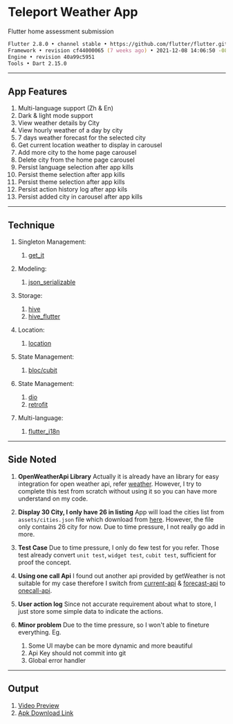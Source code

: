# Teleport Weather App

Flutter home assessment submission

```zsh
Flutter 2.8.0 • channel stable • https://github.com/flutter/flutter.git
Framework • revision cf44000065 (7 weeks ago) • 2021-12-08 14:06:50 -0800
Engine • revision 40a99c5951
Tools • Dart 2.15.0
```

---

## App Features

1. Multi-language support (Zh & En)
2. Dark & light mode support
3. View weather details by City
4. View hourly weather of a day by city
5. 7 days weather forecast for the selected city
6. Get current location weather to display in carousel
7. Add more city to the home page carousel
8. Delete city from the home page carousel
9. Persist language selection after app kills
10. Persist theme selection after app kills
11. Persist theme selection after app kills
12. Persist action history log after app kils
13. Persist added city in carousel after app kills

---

## Technique

1. Singleton Management:
   1. [get_it](https://pub.dev/packages/get_it)

2. Modeling:
   1. [json_serializable](https://pub.dev/packages/json_serializable)

3. Storage:
   1. [hive](https://pub.dev/packages/hive)
   1. [hive_flutter](https://pub.dev/packages/hive_flutter)

4. Location:
   1. [location](https://pub.dev/packages/location)

5. State Management:
   1. [bloc/cubit](https://pub.dev/packages/flutter_bloc)

6. State Management:
   1. [dio](https://pub.dev/packages/dio)
   1. [retrofit](https://pub.dev/packages/retrofit)

7. Multi-language:
   1. [flutter_i18n](https://pub.dev/packages?q=flutter_i18n)

---

## Side Noted

1. **OpenWeatherApi Library**
    Actually it is already have an library for easy integration for open weather api, refer [weather](https://pub.dev/packages/weather). However, I try to complete this test from scratch without using it so you can have more understand on my code.
    <br/>

2. **Display 30 City, I only have 26 in listing**
    App will load the cities list from `assets/cities.json` file which download from [here](https://simplemaps.com/data/my-cities). However, the file only contains 26 city for now. Due to time pressure, I not really go add in more.
    <br/>

3. **Test Case**
    Due to time pressure, I only do few test for you refer. Those test already convert `unit test`, `widget test`, `cubit test`, sufficient for proof the concept.
    <br/>

4. **Using one call Api**
   I found out another api provided by getWeather is not suitable for my case therefore I switch from [current-api](https://openweathermap.org/current) & [forecast-api](https://openweathermap.org/forecast5) to [onecall-api](https://api.openweathermap.org/data/2.5/onecall).
    <br/>

5. **User action log**
    Since not accurate requirement about what to store, I just store some simple data to indicate the actions.
    <br/>

6. **Minor problem**
    Due to the time pressure, so I won't able to fineture everything. Eg.
    1. Some UI maybe can be more dynamic and more beautiful
    2. Api Key should not commit into git
    3. Global error handler

---

## Output

1. [Video Preview](https://drive.google.com/file/d/1-f2pd5xWHRxvlbur7OeWeb4ED8-cBVKQ/view?usp=sharing)
2. [Apk Download Link](https://drive.google.com/file/d/1cS6SX6CSpcOZaFlilVVZVME9jIBchHI8/view?usp=sharing)